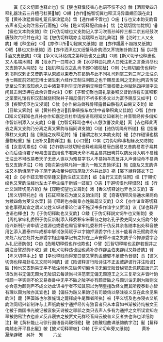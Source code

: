<!-- { "loadSidebar": true } -->
　　寘【支义切置也释止也】忮【狠也释懻忮害心也语不忮不求】觯【酒器受四升释礼器注云三升檀弓杜蒉觯】○翅【亦作施智切翼也释汉冯异垂翅回溪在此】翨【黄补攻猛兽周礼翨氏掌攻猛鸟】啻【通作翅不啻也】○施【与也又本韵支韵音去声者见支韵注易云行雨施】○豉【是义切释配盐幽尗】惴【之瑞切惴惴忧惧】锤【锻也又本韵支韵】吹【尺伪切嘘也又支韵记入学习吹晋孙绰传三都二京五经鼓吹唐鼓吹六经并在此】瑞【恕伪切祥瑞亦圭瑞瑞释五瑞礼典瑞】倕【尧时工人又支韵】睡【释坐寐】○【亦作□所切鞮属又纸韵】屣【亦作躧履不蹑跟又纸韵】○晒【暴也又卦纸韵】洒【亦作洒汛也又纸蟹马卦韵洒又荠铣贿卦韵注】酾【以簁酒又支纸韵】○第【争义切牀格谓之第释箦也又止韵】○赐【斯义切予也释惠也又人名端木赐】瀃【泄水门一曰障水】澌【水尽释曲礼庶人曰死注死之言澌消尽也又支韵字从两防】杫【爼机释后汉之乱尚书郎○被枕杫】○刺【七赐切直伤也释针刺书刺汉刺史又昔韵字从朿或以束者乃在曷韵与此不同礼司刺掌三刺三宥之法注杀也七赐反前郊祀志博士诸生刺六经作王制注刺取之也千赐反孟刺之无刺也丙吉传驭吏至公车刺取知虏入云中诸葛丰刺举无所避俱无明音车骑校猎上林赋魁四押骑字云闲其击刺泛押在此余详音内注】○积【子智切聚也周礼掌委积又昔韵诗有实其积积之栗栗礼馆有积汉彭越烧积聚并子赐反儒行不祈多积多文以为富予赐反又如字】○渍【疾智切沤也又浸润】○骴【亦作胔鸟兽残骨释露骨曰骼有肉曰胔又支韵】眦【目眦又霁韵】柴【黄补积也诗我举柴按车攻注中者举积禽又佳韵】○智【亦作□知义切释知也呉补亦作知嘉定呉杜申请按语焉得知又知者利仁并音智经传多借知作智新制添入又支韵】○詈【力智切释骂也书小人怨汝詈汝此是】离【去也释此离去之离又支韵乃分离之离又霁韵与俪同详支韵】○缒【驰伪切绳有所缒】槌【挂蚕薄柱又支韵】膇【重膇之疾释足肿】锤【锤谓之权又本韵支韵】硾【亦作礈镇也揣量物轻重】捶【张补又韵详注】甀【小口甖】○累【力伪切释事相縁及又防韵】诿【女恚切累也】○易【亦作防以豉切轻也释难易简易唐白居易又昔韵易君子易其心而后语诗君子毋易由言由用也书君奭天命不易孟易其田畴并以防反诗大明不易维王注云不可改易者天子无音人误以为难易字书人不易物羊质反并入声诗骏命不易两音又支韵详注】○貤【物次第也释凡物一重为一貤又支韵详注】施【施及又支韵详注又本韵诗施于孙子施于条枚董仲舒策施及方外并此是】袘【裳下縁释饰衣下曰袘】企【亦作跂去智切举踵又韵注跂又支韵】蚑【虫行又支韵注同】缢【于赐切绞也又霁韵注经也左太子申生缢于新城一豉反】○恚【于避切恨也释恨怒】烓【行灶又渊畦切见齐韵】觖【窥睡切望也又屑韵】戏【香义切释谑也弄也又支韵】寄【居义切释托也】徛【石矼释聚石为渡又支韵注同】芰【奇寄切释风俗通水果两角为棱四角为芰又水栗】骑【释跨也亦骑乗亦姓骑刼又支韵】○义【亦作谊宜寄切释宜也事得其宜之谓义又姓义纵过秦论仁谊不施汉书多作谊字又贾谊】议【谋也释评也语也檡也】为【于伪切释助也又支韵】○餧【于伪切释説文饲牛也又贿韵】委【周礼掌牢礼委积于伪反新制添入释委积牢米薪刍之緫名孔子委吏同又支纸韵今按绍兴新制孙谔申请记或源也或委也周官掌牢礼委积并于伪反其余各随本出处释音使用乞添入嘉泰四年成都申觧试张简赋于以字韵押源委字传士苏十能看详云赋韵须有来处六经它处并无源委字相连唯学记有之押在上声安得不谓之失韵乎今押源委字合从礼记音防依】○伪【危睡切释假也诈也欺也】○譬【匹智切释喻也孟辟若掘井之类注音譬然韵不收】避【毗义切释违也回也黄补亦作辟孟伯夷辟纣又静昔韵】臂【卑义切释手上】嬖【幸也释贱而得宠曰嬖又霁韵孟便嬖不足使令音嬖】贲【彼义切饰也释易卦名又文防吟问韵】诐【险诐释言行险诗注不正孟诐辞诐行并注险诐】陂【倾也又支韵易无平不陂注倾也又破何切偏也书无偏无陂音秘郭氏佩镌载唐元宗诏改尚书无偏无颇为无陂诏云每读尚书洪范至无偏无颇遵王之义三复斯文并皆叶韵惟颇一字实则不伦又易泰卦中无平不陂之陂字亦有颇音陂之与颇训诂无别为陂则文亦会意为颇则声不成文劝此诏书学者不知其原以为明皇擅改经文而其所授泰卦亦皆有理以颇为陂亦其宜也】跛【偏任为跛又果韵记有司跛倚以祭注彼义反在此余见果韵注】藣【笋簴饰也尔雅旄谓之藣释旄牛尾舞者所执】被【平义切及也亦寝衣又纸韵注同绍兴新制许与上声纸韵被字通押经传有独音者只从本音如书渐被诗纯被文王化被于南国书光被记被衮象天诗被之祁祁之类只去声人多有为通押之文所误宜知左翠被豹舄注衣也普义反非寝衣之被贾文元群经音辩云被普义反者衣也饰也详纸韵注】鞁【黄补能止马徐行国语吾两鞁将絶】骳【骫骳屈曲详纸韵骫字注】髲【鬄释南越志开平县出髲】帔【披义切释翠帔】○輢【于义切车旁又纸韵】
　　黄补　翨柴辟鞁　呉补　知
　　六至
